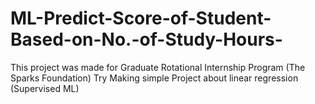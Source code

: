 # ML-Predict-Score-of-Student-Based-on-No.-of-Study-Hours-

This project  was made for Graduate Rotational Internship Program (The Sparks Foundation)
Try Making simple Project about linear regression (Supervised ML)  
